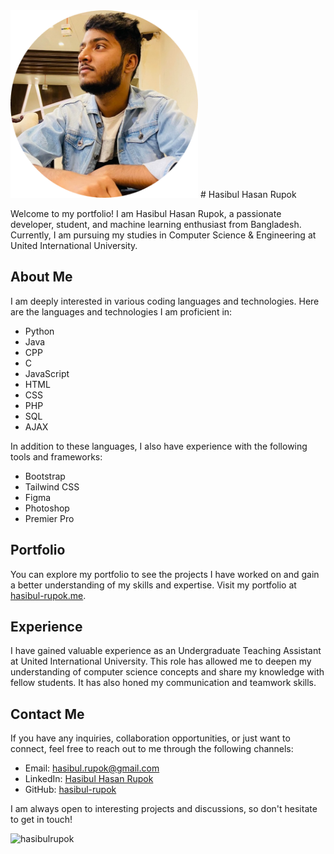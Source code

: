 <!-- ![Hasibul Hasan Rupok](dp.png) -->
<img src="dp.png" alt="Hasibul Hasan Rupok" width="300" height="300">
# Hasibul Hasan Rupok

Welcome to my portfolio! I am Hasibul Hasan Rupok, a passionate developer, student, and machine learning enthusiast from Bangladesh. Currently, I am pursuing my studies in Computer Science & Engineering at United International University.

## About Me

I am deeply interested in various coding languages and technologies. Here are the languages and technologies I am proficient in:

- Python
- Java
- CPP
- C
- JavaScript
- HTML
- CSS
- PHP
- SQL
- AJAX

In addition to these languages, I also have experience with the following tools and frameworks:

- Bootstrap
- Tailwind CSS
- Figma
- Photoshop
- Premier Pro

## Portfolio

You can explore my portfolio to see the projects I have worked on and gain a better understanding of my skills and expertise. Visit my portfolio at [hasibul-rupok.me](https://hasibul-rupok.me/).

## Experience

I have gained valuable experience as an Undergraduate Teaching Assistant at United International University. This role has allowed me to deepen my understanding of computer science concepts and share my knowledge with fellow students. It has also honed my communication and teamwork skills.

## Contact Me

If you have any inquiries, collaboration opportunities, or just want to connect, feel free to reach out to me through the following channels:

- Email: [hasibul.rupok@gmail.com](mailto:hasibul.rupok@gmail.com)
- LinkedIn: [Hasibul Hasan Rupok](https://www.linkedin.com/in/hasibul-rupok/)
- GitHub: [hasibul-rupok](https://github.com/HasibulRupok)

I am always open to interesting projects and discussions, so don't hesitate to get in touch!


<p align="left"> <img src="https://komarev.com/ghpvc/?username=hasibulrupok&label=Profile%20views&color=0e75b6&style=flat" alt="hasibulrupok" /> </p>
<!---
HasibulRupok/HasibulRupok is a ✨ special ✨ repository because its `README.md` (this file) appears on your GitHub profile.
You can click the Preview link to take a look at your changes.
--->
